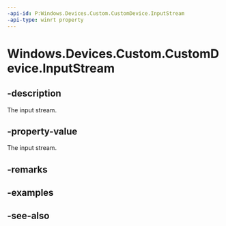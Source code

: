 ```yaml
---
-api-id: P:Windows.Devices.Custom.CustomDevice.InputStream
-api-type: winrt property
---
```


<!-- Property syntax
public Windows.Storage.Streams.IInputStream InputStream { get; }
-->

# Windows.Devices.Custom.CustomDevice.InputStream

## -description
The input stream.

## -property-value
The input stream.

## -remarks

## -examples

## -see-also
